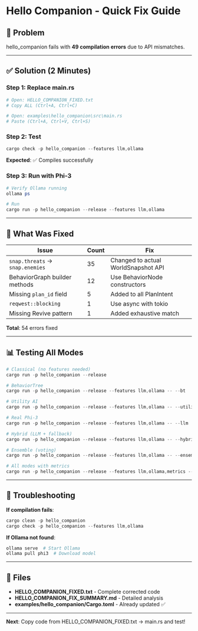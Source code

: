# Hello Companion - Quick Fix Guide

## 🚨 Problem
hello_companion fails with **49 compilation errors** due to API mismatches.

---

## ✅ Solution (2 Minutes)

### Step 1: Replace main.rs
```powershell
# Open: HELLO_COMPANION_FIXED.txt
# Copy ALL (Ctrl+A, Ctrl+C)

# Open: examples\hello_companion\src\main.rs  
# Paste (Ctrl+A, Ctrl+V, Ctrl+S)
```

### Step 2: Test
```powershell
cargo check -p hello_companion --features llm,ollama
```

**Expected**: ✅ Compiles successfully

### Step 3: Run with Phi-3
```powershell
# Verify Ollama running
ollama ps

# Run
cargo run -p hello_companion --release --features llm,ollama
```

---

## 🎯 What Was Fixed

| Issue | Count | Fix |
|-------|-------|-----|
| `snap.threats` → `snap.enemies` | 35 | Changed to actual WorldSnapshot API |
| BehaviorGraph builder methods | 12 | Use BehaviorNode constructors |
| Missing `plan_id` field | 5 | Added to all PlanIntent |
| `reqwest::blocking` | 1 | Use async with tokio |
| Missing Revive pattern | 1 | Added exhaustive match |

**Total**: 54 errors fixed

---

## 📊 Testing All Modes

```powershell
# Classical (no features needed)
cargo run -p hello_companion --release

# BehaviorTree
cargo run -p hello_companion --release --features llm,ollama -- --bt

# Utility AI
cargo run -p hello_companion --release --features llm,ollama -- --utility

# Real Phi-3
cargo run -p hello_companion --release --features llm,ollama -- --llm

# Hybrid (LLM + fallback)
cargo run -p hello_companion --release --features llm,ollama -- --hybrid

# Ensemble (voting)
cargo run -p hello_companion --release --features llm,ollama -- --ensemble

# All modes with metrics
cargo run -p hello_companion --release --features llm,ollama,metrics -- --demo-all --metrics --export-metrics
```

---

## 🐛 Troubleshooting

**If compilation fails**:
```powershell
cargo clean -p hello_companion
cargo check -p hello_companion --features llm,ollama
```

**If Ollama not found**:
```powershell
ollama serve  # Start Ollama
ollama pull phi3  # Download model
```

---

## 📁 Files

- **HELLO_COMPANION_FIXED.txt** - Complete corrected code
- **HELLO_COMPANION_FIX_SUMMARY.md** - Detailed analysis
- **examples/hello_companion/Cargo.toml** - Already updated ✅

---

**Next**: Copy code from HELLO_COMPANION_FIXED.txt → main.rs and test!
